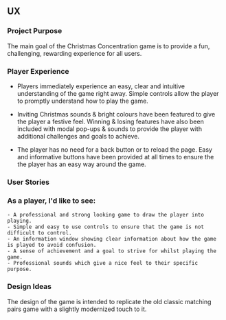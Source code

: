 ## UX

### Project Purpose

The main goal of the Christmas Concentration game is to provide a fun, challenging, rewarding experience for all users.

### Player Experience

- Players immediately experience an easy, clear and intuitive understanding of the game right away. Simple controls allow the player to promptly understand how to play the game. 

- Inviting Christmas sounds & bright colours have been featured to give the player a festive feel.
Winning & losing features have also been included with modal pop-ups & sounds to provide the player with additional challenges and goals to achieve.

- The player has no need for a back button or to reload the page. Easy and informative buttons have been provided at all times to ensure the
the player has an easy way around the game.

### User Stories

### As a player, I'd like to see:
    - A professional and strong looking game to draw the player into playing.
    - Simple and easy to use controls to ensure that the game is not difficult to control.
    - An information window showing clear information about how the game is played to avoid confusion.
    - A sense of achievement and a goal to strive for whilst playing the game.
    - Professional sounds which give a nice feel to their specific purpose.

### Design Ideas

The design of the game is intended to replicate the old classic matching pairs game with a slightly modernized touch to it.
